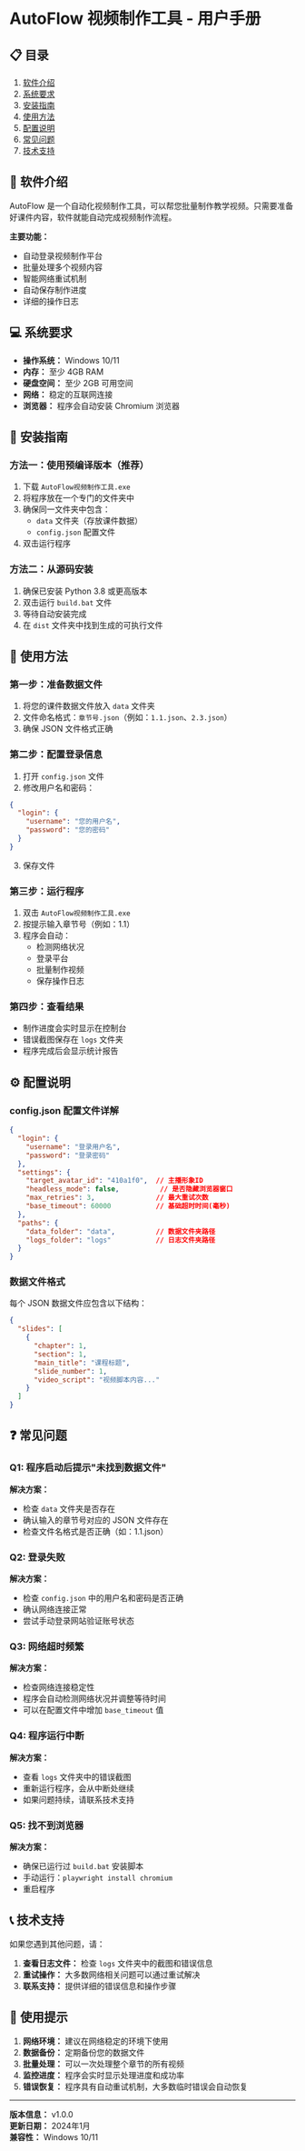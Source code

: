 # AutoFlow 视频制作工具 - 用户手册

## 📋 目录
1. [软件介绍](#软件介绍)
2. [系统要求](#系统要求)
3. [安装指南](#安装指南)
4. [使用方法](#使用方法)
5. [配置说明](#配置说明)
6. [常见问题](#常见问题)
7. [技术支持](#技术支持)

## 🎯 软件介绍

AutoFlow 是一个自动化视频制作工具，可以帮您批量制作教学视频。只需要准备好课件内容，软件就能自动完成视频制作流程。

**主要功能：**
- 自动登录视频制作平台
- 批量处理多个视频内容
- 智能网络重试机制
- 自动保存制作进度
- 详细的操作日志

## 💻 系统要求

- **操作系统：** Windows 10/11
- **内存：** 至少 4GB RAM
- **硬盘空间：** 至少 2GB 可用空间
- **网络：** 稳定的互联网连接
- **浏览器：** 程序会自动安装 Chromium 浏览器

## 🚀 安装指南

### 方法一：使用预编译版本（推荐）
1. 下载 `AutoFlow视频制作工具.exe`
2. 将程序放在一个专门的文件夹中
3. 确保同一文件夹中包含：
   - `data` 文件夹（存放课件数据）
   - `config.json` 配置文件
4. 双击运行程序

### 方法二：从源码安装
1. 确保已安装 Python 3.8 或更高版本
2. 双击运行 `build.bat` 文件
3. 等待自动安装完成
4. 在 `dist` 文件夹中找到生成的可执行文件

## 📖 使用方法

### 第一步：准备数据文件
1. 将您的课件数据文件放入 `data` 文件夹
2. 文件命名格式：`章节号.json`（例如：`1.1.json`、`2.3.json`）
3. 确保 JSON 文件格式正确

### 第二步：配置登录信息
1. 打开 `config.json` 文件
2. 修改用户名和密码：
```json
{
  "login": {
    "username": "您的用户名",
    "password": "您的密码"
  }
}
```
3. 保存文件

### 第三步：运行程序
1. 双击 `AutoFlow视频制作工具.exe`
2. 按提示输入章节号（例如：1.1）
3. 程序会自动：
   - 检测网络状况
   - 登录平台
   - 批量制作视频
   - 保存操作日志

### 第四步：查看结果
- 制作进度会实时显示在控制台
- 错误截图保存在 `logs` 文件夹
- 程序完成后会显示统计报告

## ⚙️ 配置说明

### config.json 配置文件详解

```json
{
  "login": {
    "username": "登录用户名",
    "password": "登录密码"
  },
  "settings": {
    "target_avatar_id": "410a1f0",  // 主播形象ID
    "headless_mode": false,          // 是否隐藏浏览器窗口
    "max_retries": 3,               // 最大重试次数
    "base_timeout": 60000           // 基础超时时间(毫秒)
  },
  "paths": {
    "data_folder": "data",          // 数据文件夹路径
    "logs_folder": "logs"           // 日志文件夹路径
  }
}
```

### 数据文件格式

每个 JSON 数据文件应包含以下结构：

```json
{
  "slides": [
    {
      "chapter": 1,
      "section": 1,
      "main_title": "课程标题",
      "slide_number": 1,
      "video_script": "视频脚本内容..."
    }
  ]
}
```

## ❓ 常见问题

### Q1: 程序启动后提示"未找到数据文件"
**解决方案：**
- 检查 `data` 文件夹是否存在
- 确认输入的章节号对应的 JSON 文件存在
- 检查文件名格式是否正确（如：1.1.json）

### Q2: 登录失败
**解决方案：**
- 检查 `config.json` 中的用户名和密码是否正确
- 确认网络连接正常
- 尝试手动登录网站验证账号状态

### Q3: 网络超时频繁
**解决方案：**
- 检查网络连接稳定性
- 程序会自动检测网络状况并调整等待时间
- 可以在配置文件中增加 `base_timeout` 值

### Q4: 程序运行中断
**解决方案：**
- 查看 `logs` 文件夹中的错误截图
- 重新运行程序，会从中断处继续
- 如果问题持续，请联系技术支持

### Q5: 找不到浏览器
**解决方案：**
- 确保已运行过 `build.bat` 安装脚本
- 手动运行：`playwright install chromium`
- 重启程序

## 📞 技术支持

如果您遇到其他问题，请：

1. **查看日志文件：** 检查 `logs` 文件夹中的截图和错误信息
2. **重试操作：** 大多数网络相关问题可以通过重试解决
3. **联系支持：** 提供详细的错误信息和操作步骤

## 📝 使用提示

1. **网络环境：** 建议在网络稳定的环境下使用
2. **数据备份：** 定期备份您的数据文件
3. **批量处理：** 可以一次处理整个章节的所有视频
4. **监控进度：** 程序会实时显示处理进度和成功率
5. **错误恢复：** 程序具有自动重试机制，大多数临时错误会自动恢复

---

**版本信息：** v1.0.0  
**更新日期：** 2024年1月  
**兼容性：** Windows 10/11